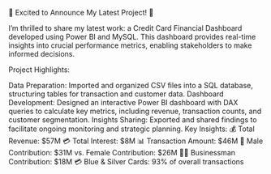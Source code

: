 🚀 Excited to Announce My Latest Project! 🚀

I’m thrilled to share my latest work: a Credit Card Financial Dashboard developed using Power BI and MySQL. This dashboard provides real-time insights into crucial performance metrics, enabling stakeholders to make informed decisions.

Project Highlights:

Data Preparation: Imported and organized CSV files into a SQL database, structuring tables for transaction and customer data.
Dashboard Development: Designed an interactive Power BI dashboard with DAX queries to calculate key metrics, including revenue, transaction counts, and customer segmentation.
Insights Sharing: Exported and shared findings to facilitate ongoing monitoring and strategic planning.
Key Insights: 💰 Total Revenue: $57M
💳 Total Interest: $8M
📊 Transaction Amount: $46M
👥 Male Contribution: $31M vs. Female Contribution: $26M
🧑‍💼 Businessman Contribution: $18M
💳 Blue & Silver Cards: 93% of overall transactions

